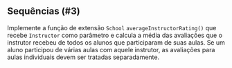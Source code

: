 ## Sequências (#3)

Implemente a função de extensão `School` `averageInstructorRating()` que recebe `Instructor` como parâmetro e calcula a média das avaliações que o instrutor recebeu de todos os alunos que participaram de suas aulas. Se um aluno participou de várias aulas com aquele instrutor, as avaliações para aulas individuais devem ser tratadas separadamente.